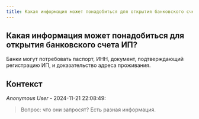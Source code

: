 ```yaml
---
title: Какая информация может понадобиться для открытия банковского счета ИП?
---
```


## Какая информация может понадобиться для открытия банковского счета ИП?

Банки могут потребовать паспорт, ИНН, документ, подтверждающий регистрацию ИП, и доказательство адреса проживания.

## Контекст

_Anonymous User_ - 2024-11-21 22:08:49:

> Вопрос: что они запросят? Есть разная информация.
